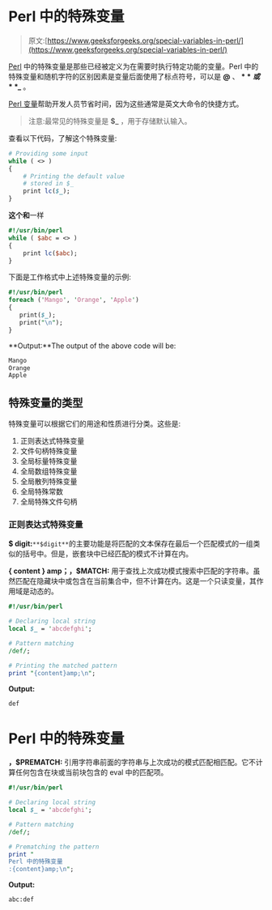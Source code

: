 # Perl 中的特殊变量

> 原文:[https://www.geeksforgeeks.org/special-variables-in-perl/](https://www.geeksforgeeks.org/special-variables-in-perl/)

[Perl](https://www.geeksforgeeks.org/introduction-to-perl/) 中的特殊变量是那些已经被定义为在需要时执行特定功能的变量。Perl 中的特殊变量和随机字符的区别因素是变量后面使用了标点符号，可以是 **@** 、 **$** 或 **%** 等，例如 **$_** 。

[Perl 变量](https://www.geeksforgeeks.org/perl-variables/)帮助开发人员节省时间，因为这些通常是英文大命令的快捷方式。

> 注意:最常见的特殊变量是 **$_** ，用于存储默认输入。

查看以下代码，了解这个特殊变量:

```perl
# Providing some input 
while ( <> ) 
{ 
    # Printing the default value 
    # stored in $_
    print lc($_); 
}
```

**这个和**一样

```perl
#!/usr/bin/perl
while ( $abc = <> ) 
{
    print lc($abc);
}
```

下面是工作格式中上述特殊变量的示例:

```perl
#!/usr/bin/perl
foreach ('Mango', 'Orange', 'Apple')
{
   print($_);
   print("\n");
}
```

**Output:**The output of the above code will be:

```perl
Mango
Orange
Apple

```

## 特殊变量的类型

特殊变量可以根据它们的用途和性质进行分类。这些是:

1.  正则表达式特殊变量
2.  文件句柄特殊变量
3.  全局标量特殊变量
4.  全局数组特殊变量
5.  全局散列特殊变量
6.  全局特殊常数
7.  全局特殊文件句柄

### 正则表达式特殊变量

**$ digit:**`**$digit**`的主要功能是将匹配的文本保存在最后一个匹配模式的一组类似的括号中。但是，嵌套块中已经匹配的模式不计算在内。

**{ content } amp；，$MATCH:** 用于查找上次成功模式搜索中匹配的字符串。虽然匹配在隐藏块中或包含在当前集合中，但不计算在内。这是一个只读变量，其作用域是动态的。

```perl
#!/usr/bin/perl

# Declaring local string
local $_ = 'abcdefghi';

# Pattern matching
/def/;

# Printing the matched pattern
print "{content}amp;\n";  
```

**Output:**

```perl
def

```

# **Perl 中的特殊变量**

**，$PREMATCH:** 引用字符串前面的字符串与上次成功的模式匹配相匹配。它不计算任何包含在块或当前块包含的 eval 中的匹配项。

```perl
#!/usr/bin/perl

# Declaring local string
local $_ = 'abcdefghi';

# Pattern matching
/def/;

# Prematching the pattern
print "
Perl 中的特殊变量
:{content}amp;\n";  
```

**Output:**

```perl
abc:def

```